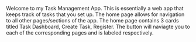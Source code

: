 Welcome to my Task Management App.
This is essentially a web app that keeps track of tasks that you set up. 
The home page allows for navigation to all other pages/sections of the app.
The home page contains 3 cards titled Task Dashboard, Create Task, Register.
The button will naviagte you to each of the corresponding pages and is labeled respectively.
